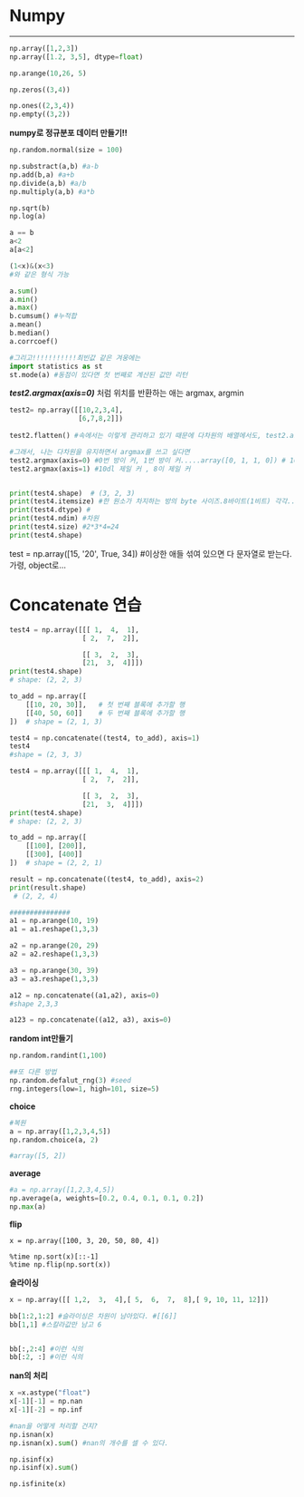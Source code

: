 # Numpy
---
```python
np.array([1,2,3])
np.array([1.2, 3,5], dtype=float)

np.arange(10,26, 5)

np.zeros((3,4))

np.ones((2,3,4))
np.empty((3,2))
```
**numpy로 정규분포 데이터 만들기!!**
```python
np.random.normal(size = 100)
```


```python
np.substract(a,b) #a-b
np.add(b,a) #a+b
np.divide(a,b) #a/b
np.multiply(a,b) #a*b

np.sqrt(b)
np.log(a)

```

```python
a == b
a<2
a[a<2]

(1<x)&(x<3) 
#와 같은 형식 가능
```

```python
a.sum()
a.min()
a.max()
b.cumsum() #누적합
a.mean()
b.median()
a.corrcoef()

#그리고!!!!!!!!!!!최빈값 같은 겨웅에는 
import statistics as st
st.mode(a) #동점이 있다면 첫 번째로 계산된 값만 리턴
```
***test2.argmax(axis=0)*** 처럼 위치를 반환하는 애는 argmax, argmin
```python
test2= np.array([[10,2,3,4], 
                 [6,7,8,2]])
 
test2.flatten() #속에서는 이렇게 관리하고 있기 때문에 다차원의 배열에서도, test2.argmax 사용 가능하다. 

#그래서, 나는 다차원을 유지하면서 argmax를 쓰고 싶다면
test2.argmax(axis=0) #0번 방이 커, 1번 방이 커.....array([0, 1, 1, 0]) # 10vs 6
test2.argmax(axis=1) #10dl 제일 커 , 8이 제일 커 

```
```python

print(test4.shape)  # (3, 2, 3)
print(test4.itemsize) #한 원소가 차지하는 방의 byte 사이즈.8바이트(1비트) 각각...
print(test4.dtype) #
print(test4.ndim) #차원
print(test4.size) #2*3*4=24
print(test4.shape)

```

test = np.array([15, '20', True, 34]) #이상한 애들 섞여 있으면 다 문자열로 받는다.
가령, object로...

# Concatenate 연습
```python
test4 = np.array([[[ 1,  4,  1],
                  [ 2,  7,  2]],

                  [[ 3,  2,  3],
                  [21,  3,  4]]])
print(test4.shape)
# shape: (2, 2, 3)

to_add = np.array([
    [[10, 20, 30]],   # 첫 번째 블록에 추가할 행
    [[40, 50, 60]]    # 두 번째 블록에 추가할 행
])  # shape = (2, 1, 3)

test4 = np.concatenate((test4, to_add), axis=1)
test4
#shape = (2, 3, 3)

```

```python
test4 = np.array([[[ 1,  4,  1],
                  [ 2,  7,  2]],

                  [[ 3,  2,  3],
                  [21,  3,  4]]])
print(test4.shape)
# shape: (2, 2, 3)

to_add = np.array([
    [[100], [200]],
    [[300], [400]]
])  # shape = (2, 2, 1)

result = np.concatenate((test4, to_add), axis=2)
print(result.shape) 
 # (2, 2, 4)

###############
a1 = np.arange(10, 19)
a1 = a1.reshape(1,3,3)

a2 = np.arange(20, 29)
a2 = a2.reshape(1,3,3)

a3 = np.arange(30, 39)
a3 = a3.reshape(1,3,3)

a12 = np.concatenate((a1,a2), axis=0)
#shape 2,3,3

a123 = np.concatenate((a12, a3), axis=0)

```



**random int만들기**

```python
np.random.randint(1,100)

##또 다른 방법
np.random.defalut_rng(3) #seed
rng.integers(low=1, high=101, size=5)

```

**choice**
```python
#복원
a = np.array([1,2,3,4,5])
np.random.choice(a, 2)

#array([5, 2])
```

**average**
```python
#a = np.array([1,2,3,4,5])
np.average(a, weights=[0.2, 0.4, 0.1, 0.1, 0.2])
np.max(a)
```


**flip**
```pytohn
x = np.array([100, 3, 20, 50, 80, 4])

%time np.sort(x)[::-1]
%time np.flip(np.sort(x))

```
**슬라이싱**
```python
x = np.array([[ 1,2,  3,  4],[ 5,  6,  7,  8],[ 9, 10, 11, 12]])

bb[1:2,1:2] #슬라이싱은 차원이 남아있다. #[[6]]
bb[1,1] #스칼라값만 남고 6


bb[:,2:4] #이런 식의 
bb[:2, :] #이런 식의 
```


**nan의 처리**
```python
x =x.astype("float")
x[-1][-1] = np.nan
x[-1][-2] = np.inf

#nan을 어떻게 처리할 건지? 
np.isnan(x)
np.isnan(x).sum() #nan의 개수를 셀 수 있다.

np.isinf(x)
np.isinf(x).sum()

np.isfinite(x)

```

